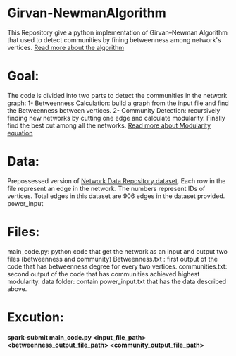 # Girvan-NewmanAlgorithm
This Repository give a python implementation of Girvan–Newman Algorithm that used to detect communities by fining betweenness among network's vertices. [Read more about the algorithm](https://en.wikipedia.org/wiki/Girvan%E2%80%93Newman_algorithm)


# Goal:
The code is divided into two parts to detect the communities in the network graph:
1- Betweenness Calculation: build a graph from the input file and find the Betweenness between vertices.
2- Community Detection: recursively finding new networks by cutting one edge and calculate modularity. Finally find the best cut among all the networks.
[Read more about Modularity equation](https://en.wikipedia.org/wiki/Modularity_(networks)) 

# Data:
Prepossessed version of [Network Data Repository dataset](http://networkrepository.com). Each row in the file represent an edge in the network. The numbers represent IDs of vertices.
Total edges in this dataset are 906 edges in the dataset provided.
 power_input


# Files:
main_code.py: python code that get the network as an input and output two files (betweenness and community)
Betweenness.txt : first output of the code that has betweenness degree for every two vertices.
communities.txt: second output of the code that has communities achieved highest modularity.
data folder: contain power_input.txt that has the data described above.

# Excution:

#### spark-submit main_code.py <input_file_path> <betweenness_output_file_path> <community_output_file_path>

